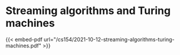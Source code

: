 # Streaming algorithms and Turing machines

{{< embed-pdf url="/cs154/2021-10-12-streaming-algorithms-turing-machines.pdf" >}}
